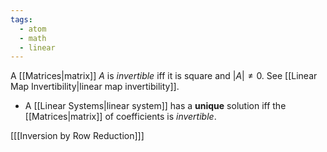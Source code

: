 ```yaml
---
tags:
  - atom
  - math
  - linear
---
```

A [[Matrices|matrix]] $A$ is *invertible* iff it is square and $\left| A \right| \ne 0$. See [[Linear Map Invertibility|linear map invertibility]].
- A [[Linear Systems|linear system]] has a **unique** solution iff the [[Matrices|matrix]] of coefficients is *invertible*.

\[[[Inversion by Row Reduction]]\]